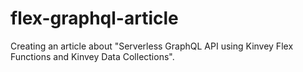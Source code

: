 # flex-graphql-article
Creating an article about "Serverless GraphQL API using Kinvey Flex Functions and Kinvey Data Collections".
